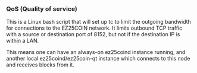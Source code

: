 ### QoS (Quality of service) ###

This is a Linux bash script that will set up tc to limit the outgoing bandwidth for connections to the EZ25COIN network. It limits outbound TCP traffic with a source or destination port of 8152, but not if the destination IP is within a LAN.

This means one can have an always-on ez25coind instance running, and another local ez25coind/ez25coin-qt instance which connects to this node and receives blocks from it.
